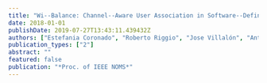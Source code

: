 ```yaml
---
title: "Wi--Balance: Channel--Aware User Association in Software--Defined Wi--Fi Networks"
date: 2018-01-01
publishDate: 2019-07-27T13:43:11.439432Z
authors: ["Estefania Coronado", "Roberto Riggio", "Jose Villalón", "Antonio Garrido"]
publication_types: ["2"]
abstract: ""
featured: false
publication: "*Proc. of IEEE NOMS*"
---
```



